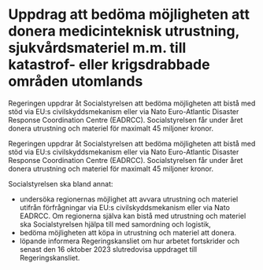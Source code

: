 # Uppdrag att bedöma möjligheten att donera medicinteknisk utrustning, sjukvårdsmateriel m.m. till katastrof- eller krigsdrabbade områden utomlands

Regeringen uppdrar åt Socialstyrelsen att bedöma möjligheten att bistå med stöd via EU:s civilskyddsmekanism eller via Nato Euro-Atlantic Disaster Response Coordination Centre (EADRCC). Socialstyrelsen får under året donera utrustning och materiel för maximalt 45 miljoner kronor.

Regeringen uppdrar åt Socialstyrelsen att bedöma möjligheten att bistå med stöd via EU:s civilskyddsmekanism eller via Nato Euro-Atlantic Disaster Response Coordination Centre (EADRCC). Socialstyrelsen får under året donera utrustning och materiel för maximalt 45 miljoner kronor.

Socialstyrelsen ska bland annat:

* undersöka regionernas möjlighet att avvara utrustning och materiel utifrån förfrågningar via EU:s civilskyddsmekanism eller via Nato EADRCC. Om regionerna själva kan bistå med utrustning och materiel ska Socialstyrelsen hjälpa till med samordning och logistik,
* bedöma möjligheten att köpa in utrustning och materiel att donera.
* löpande informera Regeringskansliet om hur arbetet fortskrider och senast den 16 oktober 2023 slutredovisa uppdraget till Regeringskansliet.
